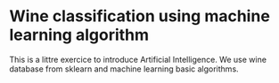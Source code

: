 # Wine classification using machine learning algorithm

This is a littre exercice to introduce Artificial Intelligence. We use wine database from sklearn and machine learning basic algorithms.
